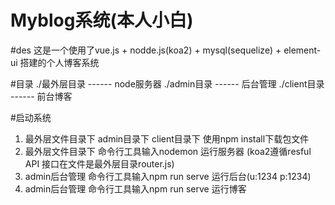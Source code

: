 # Myblog系统(本人小白)

#des 这是一个使用了vue.js + nodde.js(koa2) + mysql(sequelize) + element-ui 搭建的个人博客系统

#目录
./最外层目录 ------ node服务器
./admin目录  ------  后台管理
./client目录 ------ 前台博客

#启动系统
1. 最外层文件目录下 admin目录下 client目录下 使用npm install下载包文件
2. 最外层文件目录下 命令行工具输入nodemon 运行服务器 (koa2遵循resful API 接口在文件是最外层目录router.js)
3. admin后台管理 命令行工具输入npm run serve 运行后台(u:1234 p:1234)
4. admin后台管理 命令行工具输入npm run serve 运行博客
